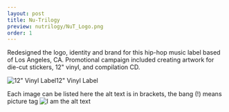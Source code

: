 ```yaml
---
layout: post
title: Nu-Trilogy
preview: nutrilogy/NuT_Logo.png
order: 1
---
```

Redesigned the logo, identity and brand for this hip-hop music label based of Los Angeles, CA. Promotional campaign included creating artwork for die-cut stickers, 12" vinyl, and compilation CD.

![12" Vinyl Label](NuT12inch.png)12" Vinyl Label

Each image can be listed here the alt text is in brackets, the bang (!) means picture tag
![I am the alt text](LedgeDesignLetterhead.png)
